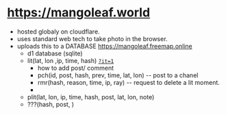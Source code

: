 # https://mangoleaf.world

 - hosted globaly on cloudflare.
 - uses standard web tech to take photo in the browser.
 - uploads this to a DATABASE https://mangoleaf.freemap.online
   - d1 database (sqlite)
   - lit(lat, lon ,ip, time, hash) [`?it=1`](https://mangoleaf.freemap.online?it=1)
      - how to add post/ comment
      - pch(id, post, hash, prev, time, lat, lon) -- post to a chanel
      - rmr(hash, reason, time, ip, ray) -- request to delete a lit moment.
      - 
   - plit(lat, lon, ip, time, hash, post, lat, lon, note)
   - ???(hash, post, )